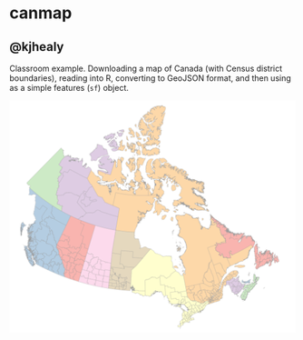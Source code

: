 # canmap

## @kjhealy

Classroom example. Downloading a map of Canada (with Census district boundaries), reading into R, converting to 
GeoJSON format, and then using as a simple features (`sf`) object. 

![Canada](figures/canada.png)
